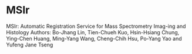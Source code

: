 # MSIr
MSIr: Automatic Registration Service for Mass Spectrometry Imag-ing and Histology
Authors: Bo-Jhang Lin, Tien-Chueh Kuo, Hsin-Hsiang Chung, Ying-Chen Huang, Ming-Yang Wang, Cheng-Chih Hsu, Po-Yang Yao and Yufeng Jane Tseng
